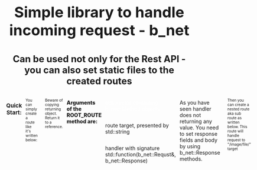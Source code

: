 <h1 align="center" style="font-size: 40px">
    Simple library to handle incoming request - b_net
<h1>

<h2 align="center" style="font-size: 25px; font-family: ">
    Can be used not only for the Rest API - you can also set static files to the created routes
</h2>

<div style="display: flex; gap: 10px; flex-diration: column">
<h3 align="center" style="font-size: 15px">Quick Start:</h3>
<p style="font-size: 10px">
    You can simply create a route like it's written below:
</p>

        #include "simple_server/server.hpp"

        b_net::Server server;

        auto& image_route = server.ROOT_ROUTE(
            { GET, HEAD },
            "/image",
            [&](
                b_net::Request& req,
                b_net::Response& res
            ) {
                b_net::error_code ec = res.file_body("image.jpg");
                if (ec.get_status() != b_net::status::OK) {
                    std::cerr << ec.message() << std::endl;
                }
            }
        );

<p style="font-size: 10px">
Beware of copying returning object. Return it to a reference.
<p style="font-weight: 800">Arguments of the ROOT_ROUTE method are:</p>
<div style="display: flex; flex-direction: column">
<p style="color: #fff">std::vector containing b_net::Method objects</p>
<p>route target, presented by std::string</p>
<p>handler with signature std::function<void>(b_net::Requst&, b_net::Response)
</p>
</div>

As you have seen handler does not returning any value. You need to set
response fields and body by using b_net::Response methods.
</p>
<p style="font-size: 10px">
    Then you can create a nested route aka sub route as written below.
    This route will handle request to "/image/file/" target
</p>

        auto& avatar_image = image_route.SUB_ROUTE(
            { GET },
            "/file",
            [&](
                b_net::Request& req,
                b_net::Response& res
            ) {
                std::string file_name = "file";
                file_name += req.mime_type();
                std::ofstream file(file_name, std::ios::binary | std::ios::out);
                if (file.is_open())
                {
                    file.write(req.body(), req.body_size());
                }

                res.body("{\"status\": \"ok\"}", JSON);
            }
        );
</div>